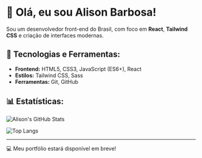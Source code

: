 # 🌟 Olá, eu sou Alison Barbosa!

Sou um desenvolvedor front-end do Brasil, com foco em **React**, **Tailwind CSS** e criação de interfaces modernas.

## 🚀 Tecnologias e Ferramentas:
- **Frontend:** HTML5, CSS3, JavaScript (ES6+), React
- **Estilos:** Tailwind CSS, Sass
- **Ferramentas:** Git, GitHub

## 📊 Estatísticas:
![Alison's GitHub Stats](https://github-readme-stats.vercel.app/api?username=alisonnbarbosaa&show_icons=true&theme=radical&count_private=true)

![Top Langs](https://github-readme-stats.vercel.app/api/top-langs/?username=alisonnbarbosaa&layout=compact&theme=radical)

---

💻 Meu portfólio estará disponível em breve!
